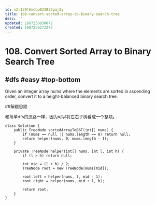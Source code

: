 ```yaml
---
id: n2l130f6mcbp033832gaj3y
title: 108-convert-sorted-array-to-binary-search-tree
desc: ''
updated: 1687256830872
created: 1687256272273
---
```

# 108. Convert Sorted Array to Binary Search Tree

## #dfs #easy #top-bottom

Given an integer array nums where the elements are sorted in ascending order, convert it to a 
height-balanced binary search tree.

##解题思路

和简单dfs的思路一样，因为可以将左右子树看成一个整块。

```
class Solution {
    public TreeNode sortedArrayToBST(int[] nums) {
        if (nums == null || nums.length == 0) return null;
        return helper(nums, 0, nums.length - 1);
    }

    private TreeNode helper(int[] nums, int l, int h) {
        if (l > h) return null;

        int mid = (l + h) / 2;
        TreeNode root = new TreeNode(nums[mid]);

        root.left = helper(nums, l, mid - 1);
        root.right = helper(nums, mid + 1, h);

        return root;
    }
}
```